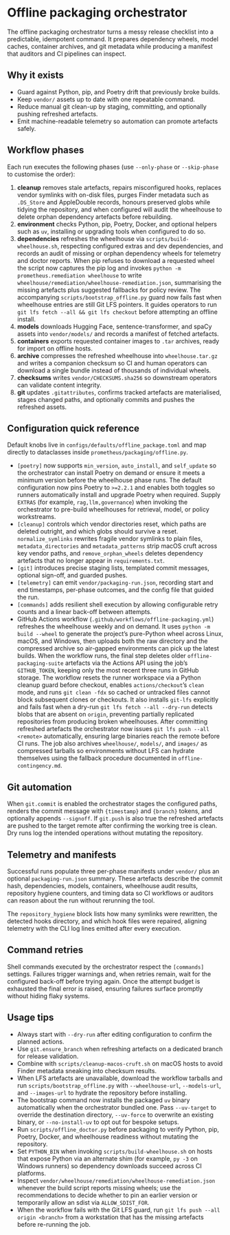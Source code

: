 # Offline packaging orchestrator

The offline packaging orchestrator turns a messy release checklist into a
predictable, idempotent command. It prepares dependency wheels, model caches,
container archives, and git metadata while producing a manifest that auditors
and CI pipelines can inspect.

## Why it exists

- Guard against Python, pip, and Poetry drift that previously broke builds.
- Keep `vendor/` assets up to date with one repeatable command.
- Reduce manual git clean-up by staging, committing, and optionally pushing
  refreshed artefacts.
- Emit machine-readable telemetry so automation can promote artefacts safely.

## Workflow phases

Each run executes the following phases (use `--only-phase` or `--skip-phase`
to customise the order):

1. **cleanup** removes stale artefacts, repairs misconfigured hooks, replaces
   vendor symlinks with on-disk files, purges Finder metadata such as
   `.DS_Store` and AppleDouble records, honours preserved globs while tidying
   the repository, and when configured will audit the wheelhouse to delete
   orphan dependency artefacts before rebuilding.
2. **environment** checks Python, pip, Poetry, Docker, and optional helpers
   such as `uv`, installing or upgrading tools when configured to do so.
3. **dependencies** refreshes the wheelhouse via
   `scripts/build-wheelhouse.sh`, respecting configured extras and dev
   dependencies, and records an audit of missing or orphan dependency wheels
   for telemetry and doctor reports. When pip refuses to download a requested
   wheel the script now captures the pip log and invokes
   `python -m prometheus.remediation wheelhouse` to write
   `wheelhouse/remediation/wheelhouse-remediation.json`, summarising the
   missing artefacts plus suggested fallbacks for policy review.
   The accompanying `scripts/bootstrap_offline.py` guard now fails fast when
   wheelhouse entries are still Git LFS pointers. It guides operators to run
   `git lfs fetch --all && git lfs checkout` before attempting an offline
   install.
4. **models** downloads Hugging Face, sentence-transformer, and spaCy assets
   into `vendor/models/` and records a manifest of fetched artefacts.
5. **containers** exports requested container images to `.tar` archives,
   ready for import on offline hosts.
6. **archive** compresses the refreshed wheelhouse into `wheelhouse.tar.gz`
   and writes a companion checksum so CI and human operators can download a
   single bundle instead of thousands of individual wheels.
7. **checksums** writes `vendor/CHECKSUMS.sha256` so downstream operators can
   validate content integrity.
8. **git** updates `.gitattributes`, confirms tracked artefacts are
   materialised, stages changed paths, and optionally commits and pushes the
   refreshed assets.

## Configuration quick reference

Default knobs live in `configs/defaults/offline_package.toml` and map directly
to dataclasses inside `prometheus/packaging/offline.py`.

- `[poetry]` now supports `min_version`, `auto_install`, and `self_update` so
  the orchestrator can install Poetry on demand or ensure it meets a minimum
  version before the wheelhouse phase runs. The default configuration now pins
  Poetry to `>=2.2.1` and enables both toggles so runners automatically install
  and upgrade Poetry when required. Supply `EXTRAS` (for example,
  `rag,llm,governance`) when invoking the orchestrator to pre-build wheelhouses
  for retrieval, model, or policy workstreams.
- `[cleanup]` controls which vendor directories reset, which paths are
  deleted outright, and which globs should survive a reset.
  `normalize_symlinks` rewrites fragile vendor symlinks to plain files,
  `metadata_directories` and `metadata_patterns` strip macOS cruft across key
  vendor paths, and `remove_orphan_wheels` deletes dependency artefacts that
  no longer appear in `requirements.txt`.
- `[git]` introduces precise staging lists, templated commit messages, optional
  sign-off, and guarded pushes.
- `[telemetry]` can emit `vendor/packaging-run.json`, recording start and end
  timestamps, per-phase outcomes, and the config file that guided the run.
- `[commands]` adds resilient shell execution by allowing configurable retry
  counts and a linear back-off between attempts.
- GitHub Actions workflow (`.github/workflows/offline-packaging.yml`)
  refreshes the wheelhouse weekly and on demand. It uses
  `python -m build --wheel` to generate the project’s pure-Python wheel across
  Linux, macOS, and Windows, then uploads both the raw directory and the
  compressed archive so air-gapped environments can pick up the latest builds.
  When the workflow runs, the final step deletes older
  `offline-packaging-suite` artefacts via the Actions API using the job’s
  `GITHUB_TOKEN`, keeping only the most recent three runs in GitHub storage.
  The workflow resets the runner workspace via a Python cleanup guard before
  checkout, enables `actions/checkout`’s `clean` mode, and runs `git clean -fdx`
  so cached or untracked files cannot block subsequent clones or checkouts.
  It also installs `git-lfs` explicitly and fails fast when a dry-run
  `git lfs fetch --all --dry-run` detects blobs that are absent on `origin`,
  preventing partially replicated repositories from producing broken
  wheelhouses. After committing refreshed artefacts the orchestrator now issues
  `git lfs push --all <remote>` automatically, ensuring large binaries reach the
  remote before CI runs. The job also archives `wheelhouse/`, `models/`, and
  `images/` as compressed tarballs so environments without LFS can hydrate
  themselves using the fallback procedure documented in
  `offline-contingency.md`.

## Git automation

When `git.commit` is enabled the orchestrator stages the configured paths,
renders the commit message with `{timestamp}` and `{branch}` tokens, and
optionally appends `--signoff`. If `git.push` is also true the refreshed
artefacts are pushed to the target remote after confirming the working tree is
clean. Dry runs log the intended operations without mutating the repository.

## Telemetry and manifests

Successful runs populate three per-phase manifests under `vendor/` plus an
optional `packaging-run.json` summary. These artefacts describe the commit
hash, dependencies, models, containers, wheelhouse audit results, repository
hygiene counters, and timing data so CI workflows or auditors can reason about
the run without rerunning the tool.

The `repository_hygiene` block lists how many symlinks were rewritten, the
detected hooks directory, and which hook files were repaired, aligning
telemetry with the CLI log lines emitted after every execution.

## Command retries

Shell commands executed by the orchestrator respect the `[commands]` settings.
Failures trigger warnings and, when retries remain, wait for the configured
back-off before trying again. Once the attempt budget is exhausted the final
error is raised, ensuring failures surface promptly without hiding flaky
systems.

## Usage tips

- Always start with `--dry-run` after editing configuration to confirm the
  planned actions.
- Use `git.ensure_branch` when refreshing artefacts on a dedicated branch for
  release validation.
- Combine with `scripts/cleanup-macos-cruft.sh` on macOS hosts to avoid Finder
  metadata sneaking into checksum results.
- When LFS artefacts are unavailable, download the workflow tarballs and run
  `scripts/bootstrap_offline.py` with `--wheelhouse-url`, `--models-url`, and
  `--images-url` to hydrate the repository before installing.
- The bootstrap command now installs the packaged `uv` binary automatically
  when the orchestrator bundled one. Pass `--uv-target` to override the
  destination directory, `--uv-force` to overwrite an existing binary, or
  `--no-install-uv` to opt out for bespoke setups.
- Run `scripts/offline_doctor.py` before packaging to verify Python, pip,
  Poetry, Docker, and wheelhouse readiness without mutating the repository.
- Set `PYTHON_BIN` when invoking `scripts/build-wheelhouse.sh` on hosts that
  expose Python via an alternate shim (for example, `py -3` on Windows
  runners) so dependency downloads succeed across CI platforms.
- Inspect `vendor/wheelhouse/remediation/wheelhouse-remediation.json` whenever
  the build script reports missing wheels; use the recommendations to decide
  whether to pin an earlier version or temporarily allow an sdist via
  `ALLOW_SDIST_FOR`.
- When the workflow fails with the Git LFS guard, run
  `git lfs push --all origin <branch>` from a workstation that has the
  missing artefacts before re-running the job.
